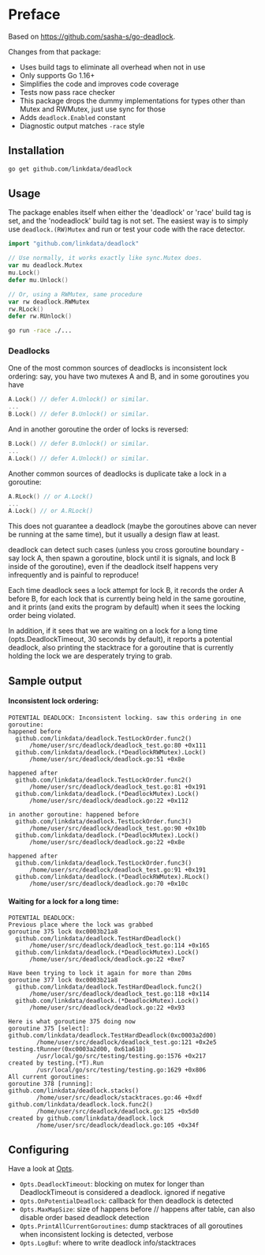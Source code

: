 # Preface

Based on https://github.com/sasha-s/go-deadlock.

Changes from that package:
* Uses build tags to eliminate all overhead when not in use
* Only supports Go 1.16+
* Simplifies the code and improves code coverage
* Tests now pass race checker
* This package drops the dummy implementations for types other than Mutex and RWMutex, just use sync for those
* Adds `deadlock.Enabled` constant
* Diagnostic output matches `-race` style

## Installation

```sh
go get github.com/linkdata/deadlock
```

## Usage

The package enables itself when either the 'deadlock' or 'race' build tag is set, and the
'nodeadlock' build tag is not set. The easiest way is to simply use `deadlock.(RW)Mutex` and
run or test your code with the race detector.

```go
import "github.com/linkdata/deadlock"

// Use normally, it works exactly like sync.Mutex does.
var mu deadlock.Mutex
mu.Lock()
defer mu.Unlock()

// Or, using a RWMutex, same procedure
var rw deadlock.RWMutex
rw.RLock()
defer rw.RUnlock()
```

```sh
go run -race ./...
```

### Deadlocks

One of the most common sources of deadlocks is inconsistent lock ordering:
say, you have two mutexes A and B, and in some goroutines you have
```go
A.Lock() // defer A.Unlock() or similar.
...
B.Lock() // defer B.Unlock() or similar.
```
And in another goroutine the order of locks is reversed:
```go
B.Lock() // defer B.Unlock() or similar.
...
A.Lock() // defer A.Unlock() or similar.
```

Another common sources of deadlocks is duplicate take a lock in a goroutine:
```go
A.RLock() // or A.Lock()
...
A.Lock() // or A.RLock()
```

This does not guarantee a deadlock (maybe the goroutines above can never be running at the same time), but it usually a design flaw at least.

deadlock can detect such cases (unless you cross goroutine boundary - say lock A, then spawn a goroutine, block until it is signals, and lock B inside of the goroutine), even if the deadlock itself happens very infrequently and is painful to reproduce!

Each time deadlock sees a lock attempt for lock B, it records the order A before B, for each lock that is currently being held in the same goroutine, and it prints (and exits the program by default) when it sees the locking order being violated.

In addition, if it sees that we are waiting on a lock for a long time (opts.DeadlockTimeout, 30 seconds by default), it reports a potential deadlock, also printing the stacktrace for a goroutine that is currently holding the lock we are desperately trying to grab.

## Sample output

#### Inconsistent lock ordering:

```
POTENTIAL DEADLOCK: Inconsistent locking. saw this ordering in one goroutine:
happened before
  github.com/linkdata/deadlock.TestLockOrder.func2()
      /home/user/src/deadlock/deadlock_test.go:80 +0x111
  github.com/linkdata/deadlock.(*DeadlockRWMutex).Lock()
      /home/user/src/deadlock/deadlock.go:51 +0x8e

happened after
  github.com/linkdata/deadlock.TestLockOrder.func2()
      /home/user/src/deadlock/deadlock_test.go:81 +0x191
  github.com/linkdata/deadlock.(*DeadlockMutex).Lock()
      /home/user/src/deadlock/deadlock.go:22 +0x112

in another goroutine: happened before
  github.com/linkdata/deadlock.TestLockOrder.func3()
      /home/user/src/deadlock/deadlock_test.go:90 +0x10b
  github.com/linkdata/deadlock.(*DeadlockMutex).Lock()
      /home/user/src/deadlock/deadlock.go:22 +0x8e

happened after
  github.com/linkdata/deadlock.TestLockOrder.func3()
      /home/user/src/deadlock/deadlock_test.go:91 +0x191
  github.com/linkdata/deadlock.(*DeadlockRWMutex).RLock()
      /home/user/src/deadlock/deadlock.go:70 +0x10c
```

#### Waiting for a lock for a long time:

```
POTENTIAL DEADLOCK:
Previous place where the lock was grabbed
goroutine 375 lock 0xc0003b21a8
  github.com/linkdata/deadlock.TestHardDeadlock()
      /home/user/src/deadlock/deadlock_test.go:114 +0x165
  github.com/linkdata/deadlock.(*DeadlockMutex).Lock()
      /home/user/src/deadlock/deadlock.go:22 +0xe7

Have been trying to lock it again for more than 20ms
goroutine 377 lock 0xc0003b21a8
  github.com/linkdata/deadlock.TestHardDeadlock.func2()
      /home/user/src/deadlock/deadlock_test.go:118 +0x114
  github.com/linkdata/deadlock.(*DeadlockMutex).Lock()
      /home/user/src/deadlock/deadlock.go:22 +0x93

Here is what goroutine 375 doing now
goroutine 375 [select]:
github.com/linkdata/deadlock.TestHardDeadlock(0xc0003a2d00)
        /home/user/src/deadlock/deadlock_test.go:121 +0x2e5
testing.tRunner(0xc0003a2d00, 0x61a618)
        /usr/local/go/src/testing/testing.go:1576 +0x217
created by testing.(*T).Run
        /usr/local/go/src/testing/testing.go:1629 +0x806
All current goroutines:
goroutine 378 [running]:
github.com/linkdata/deadlock.stacks()
        /home/user/src/deadlock/stacktraces.go:46 +0xdf
github.com/linkdata/deadlock.lock.func2()
        /home/user/src/deadlock/deadlock.go:125 +0x5d0
created by github.com/linkdata/deadlock.lock
        /home/user/src/deadlock/deadlock.go:105 +0x34f
```

## Configuring

Have a look at [Opts](https://pkg.go.dev/github.com/linkdata/deadlock#pkg-variables).

* `Opts.DeadlockTimeout`: blocking on mutex for longer than DeadlockTimeout is considered a deadlock. ignored if negative
* `Opts.OnPotentialDeadlock`: callback for then deadlock is detected
* `Opts.MaxMapSize`: size of happens before // happens after table, can also disable order based deadlock detection
* `Opts.PrintAllCurrentGoroutines`:  dump stacktraces of all goroutines when inconsistent locking is detected, verbose
* `Opts.LogBuf`: where to write deadlock info/stacktraces
